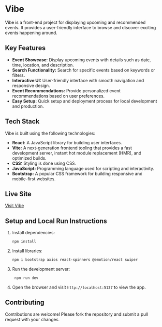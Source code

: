 # Vibe

Vibe is a front-end project for displaying upcoming and recommended events. It provides a user-friendly interface to browse and discover exciting events happening around.

## Key Features

- **Event Showcase:** Display upcoming events with details such as date, time, location, and description.
- **Search Functionality:** Search for specific events based on keywords or filters.
- **Interactive UI:** User-friendly interface with smooth navigation and responsive design.
- **Event Recommendations:** Provide personalized event recommendations based on user preferences.
- **Easy Setup:** Quick setup and deployment process for local development and production.

## Tech Stack

Vibe is built using the following technologies:

- **React:** A JavaScript library for building user interfaces.
- **Vite:** A next-generation frontend tooling that provides a fast development server, instant hot module replacement (HMR), and optimized builds.
- **CSS:** Styling is done using CSS.
- **JavaScript:** Programming language used for scripting and interactivity.
- **Bootstrap:** A popular CSS framework for building responsive and mobile-first websites.

## Live Site

[Visit Vibe](https://vibe-2lny.vercel.app/)

## Setup and Local Run Instructions

1. Install dependencies:

   ```bash
   npm install
   ```

2. Install libraries:

   ```bash
   npm i bootstrap axios react-spinners @emotion/react swiper
   ```

3. Run the development server:

   ```bash
    npm run dev
   ```

4. Open the browser and visit `http://localhost:5137` to view the app.

## Contributing

Contributions are welcome! Please fork the repository and submit a pull request with your changes.
